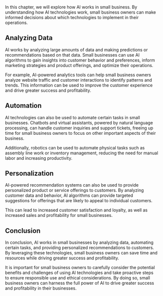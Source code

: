 
In this chapter, we will explore how AI works in small business. By understanding how AI technologies work, small business owners can make informed decisions about which technologies to implement in their operations.

Analyzing Data
--------------

AI works by analyzing large amounts of data and making predictions or recommendations based on that data. Small businesses can use AI algorithms to gain insights into customer behavior and preferences, inform marketing strategies and product offerings, and optimize their operations.

For example, AI-powered analytics tools can help small business owners analyze website traffic and customer interactions to identify patterns and trends. This information can be used to improve the customer experience and drive greater success and profitability.

Automation
----------

AI technologies can also be used to automate certain tasks in small businesses. Chatbots and virtual assistants, powered by natural language processing, can handle customer inquiries and support tickets, freeing up time for small business owners to focus on other important aspects of their business.

Additionally, robotics can be used to automate physical tasks such as assembly line work or inventory management, reducing the need for manual labor and increasing productivity.

Personalization
---------------

AI-powered recommendation systems can also be used to provide personalized product or service offerings to customers. By analyzing customer data and behavior, AI algorithms can provide targeted suggestions for offerings that are likely to appeal to individual customers.

This can lead to increased customer satisfaction and loyalty, as well as increased sales and profitability for small businesses.

Conclusion
----------

In conclusion, AI works in small businesses by analyzing data, automating certain tasks, and providing personalized recommendations to customers. By leveraging these technologies, small business owners can save time and resources while driving greater success and profitability.

It is important for small business owners to carefully consider the potential benefits and challenges of using AI technologies and take proactive steps to ensure responsible use and ethical considerations. By doing so, small business owners can harness the full power of AI to drive greater success and profitability in their businesses.
